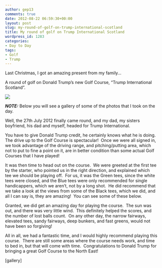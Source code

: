 ```yaml
---
author: gep13
comments: true
date: 2012-08-22 06:59:30+00:00
layout: post
slug: my-round-of-golf-on-trump-international-scotland
title: My round of golf on Trump International Scotland
wordpress_id: 1283
categories:
- Day to Day
tags:
- Golf
- Trump
---
```


Last Christmas, I got an amazing present from my family…

A round of golf on Donald Trump’s new Golf Course, “Trump International Scotland”.

[![](http://www.gep13.co.uk/blog/wp-content/uploads/2012/08/WP_000300-300x225.jpg)](http://www.gep13.co.uk/blog/my-round-of-golf-on-trump-international-scotland/wp_000300.jpg/)

**_NOTE:_** Below you will see a gallery of some of the photos that I took on the day.

Well, the 27th July 2012 finally came round, and my dad, my sisters boyfriend, his dad and myself, headed for Trump International.

You have to give Donald Trump credit, he certainly knows what he is doing.  The drive up to the Golf Course is spectacular!  Once we were all signed in, we took advantage of the driving range, and pitching/putting area, which not to put to fine a point on it, are in better condition than some actual Golf Courses that I have played!

It was then time to head out on the course.  We were greeted at the first tee by the starter, who pointed us in the right direction, and explained which tee we should be playing off.  For us, it was the Green tees, since the white tees were closed, and the Blue tees were only recommended for single handicappers, which we aren’t, not by a long shot.  He did recommend that we take a look at the views from some of the Black tees, which we did, and all I can say is, they are amazing!  You can see some of these below.

Granted, we did get an amazing day for playing the course.  The sun was out, and there was very little wind.  This definitely helped the scores, and the number of lost balls count.  On any other day, the narrow fairways, elevated tees, sandy fairways, deep bunkers, and fast greens, would not have been so forgiving!

All in all, we had a fantastic time, and I would highly recommend playing this course.  There are still some areas where the course needs work, and time to bed in, but that will come with time.  Congratulations to Donald Trump for bringing a great Golf Course to the North East!

[gallery]

